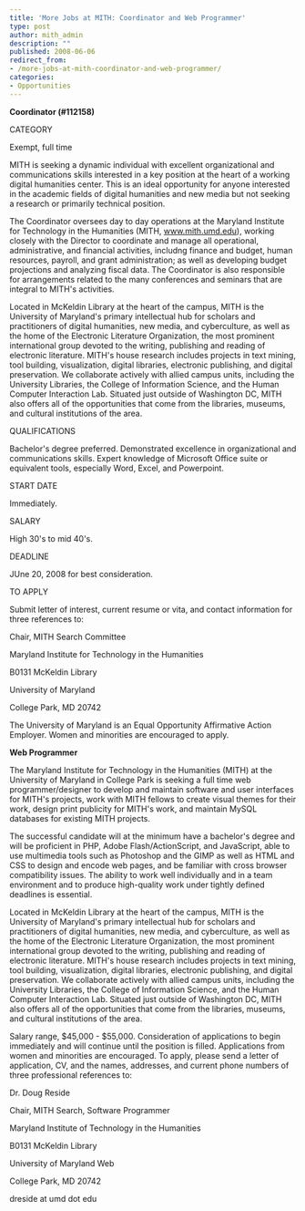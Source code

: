 ```yaml
---
title: 'More Jobs at MITH: Coordinator and Web Programmer'
type: post
author: mith_admin
description: ""
published: 2008-06-06
redirect_from: 
- /more-jobs-at-mith-coordinator-and-web-programmer/
categories:
- Opportunities
---
```

**Coordinator (#112158)**

CATEGORY

Exempt, full time

MITH is seeking a dynamic individual with excellent organizational and communications skills interested in a key position at the heart of a working digital humanities center. This is an ideal opportunity for anyone interested in the academic fields of digital humanities and new media but not seeking a research or primarily technical position.

The Coordinator oversees day to day operations at the Maryland Institute for Technology in the Humanities (MITH, www.mith.umd.edu), working closely with the Director to coordinate and manage all operational, administrative, and financial activities, includng finance and budget, human resources, payroll, and grant administration; as well as developing budget projections and analyzing fiscal data. The Coordinator is also responsible for arrangements related to the many conferences and seminars that are integral to MITH's activities.

Located in McKeldin Library at the heart of the campus, MITH is the University of Maryland's primary intellectual hub for scholars and practitioners of digital humanities, new media, and cyberculture, as well as the home of the Electronic Literature Organization, the most prominent international group devoted to the writing, publishing and reading of electronic literature. MITH's house research includes projects in text mining, tool building, visualization, digital libraries, electronic publishing, and digital preservation. We collaborate actively with allied campus units, including the University Libraries, the College of Information Science, and the Human Computer Interaction Lab. Situated just outside of Washington DC, MITH also offers all of the opportunities that come from the libraries, museums, and cultural institutions of the area.

QUALIFICATIONS

Bachelor's degree preferred. Demonstrated excellence in organizational and communications skills. Expert knowledge of Microsoft Office suite or equivalent tools, especially Word, Excel, and Powerpoint.

START DATE

Immediately.

SALARY

High 30's to mid 40's.

DEADLINE

JUne 20, 2008 for best consideration.

TO APPLY

Submit letter of interest, current resume or vita, and contact information for three references to:

Chair, MITH Search Committee

Maryland Institute for Technology in the Humanities

B0131 McKeldin Library

University of Maryland

College Park, MD 20742

The University of Maryland is an Equal Opportunity Affirmative Action Employer. Women and minorities are encouraged to apply.

**Web Programmer**

The Maryland Institute for Technology in the Humanities (MITH) at the University of Maryland in College Park is seeking a full time web programmer/designer to develop and maintain software and user interfaces for MITH's projects, work with MITH fellows to create visual themes for their work, design print publicity for MITH's work, and maintain MySQL databases for existing MITH projects.

The successful candidate will at the minimum have a bachelor's degree and will be proficient in PHP, Adobe Flash/ActionScript, and JavaScript, able to use multimedia tools such as Photoshop and the GIMP as well as HTML and CSS to design and encode web pages, and be familiar with cross browser compatibility issues. The ability to work well individually and in a team environment and to produce high-quality work under tightly defined deadlines is essential.

Located in McKeldin Library at the heart of the campus, MITH is the University of Maryland's primary intellectual hub for scholars and practitioners of digital humanities, new media, and cyberculture, as well as the home of the Electronic Literature Organization, the most prominent international group devoted to the writing, publishing and reading of electronic literature. MITH's house research includes projects in text mining, tool building, visualization, digital libraries, electronic publishing, and digital preservation. We collaborate actively with allied campus units, including the University Libraries, the College of Information Science, and the Human Computer Interaction Lab. Situated just outside of Washington DC, MITH also offers all of the opportunities that come from the libraries, museums, and cultural institutions of the area.

Salary range, $45,000 - $55,000. Consideration of applications to begin immediately and will continue until the position is filled. Applications from women and minorities are encouraged. To apply, please send a letter of application, CV, and the names, addresses, and current phone numbers of three professional references to:

Dr. Doug Reside

Chair, MITH Search, Software Programmer

Maryland Institute of Technology in the Humanities

B0131 McKeldin Library

University of Maryland Web

College Park, MD 20742

dreside at umd dot edu
